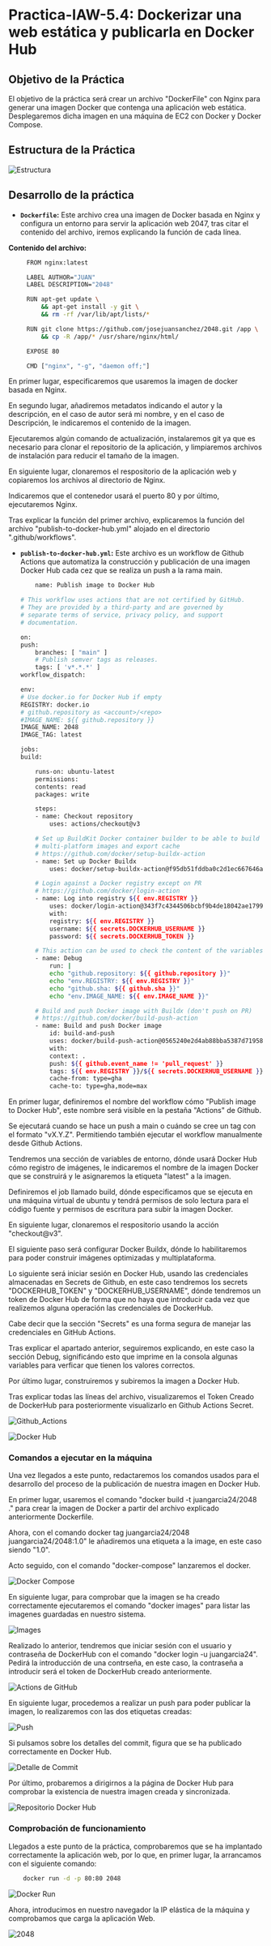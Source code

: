 # Practica-IAW-5.4: Dockerizar una web estática y publicarla en Docker Hub

## Objetivo de la Práctica

El objetivo de la práctica será crear un archivo "DockerFile" con Nginx para generar una imagen Docker que contenga una aplicación web estática. Desplegaremos dicha imagen en una máquina de EC2 con Docker y Docker Compose.


## Estructura de la Práctica

![Estructura](./Imagenes/Estructura.png)


## Desarrollo de la práctica 


- **`Dockerfile`:** Este archivo crea una imagen de Docker basada en Nginx y configura un entorno para servir la aplicación web 2047, tras citar el contenido del archivo, iremos explicando la función de cada línea.


**Contenido del archivo:** 
   
   ```bash
        FROM nginx:latest

        LABEL AUTHOR="JUAN"
        LABEL DESCRIPTION="2048"

        RUN apt-get update \
            && apt-get install -y git \
            && rm -rf /var/lib/apt/lists/*

        RUN git clone https://github.com/josejuansanchez/2048.git /app \
            && cp -R /app/* /usr/share/nginx/html/

        EXPOSE 80

        CMD ["nginx", "-g", "daemon off;"]

```

En primer lugar, especificaremos que usaremos la imagen de docker basada en Nginx.

En segundo lugar, añadiremos metadatos indicando el autor y la descripción, en el caso de autor será mi nombre, y en el caso de Descripción, le indicaremos el contenido de la imagen.

Ejecutaremos algún comando de actualización, instalaremos git ya que es necesario para clonar el repositorio de la aplicación, y limpiaremos archivos de instalación para reducir el tamaño de la imagen.

En siguiente lugar, clonaremos el respositorio de la aplicación web y copiaremos los archivos al directorio de Nginx.

Indicaremos que el contenedor usará el puerto 80 y por último, ejecutaremos Nginx.


Tras explicar la función del primer archivo, explicaremos la función del archivo "publish-to-docker-hub.yml" alojado en el directorio ".github/workflows".



- **`publish-to-docker-hub.yml`:** Este archivo es un workflow de Github Actions que automatiza la construcción y publicación de una imagen Docker Hub cada cez que se realiza un push a la rama main.


    ```bash
        name: Publish image to Docker Hub

    # This workflow uses actions that are not certified by GitHub.
    # They are provided by a third-party and are governed by
    # separate terms of service, privacy policy, and support
    # documentation.

    on:
    push:
        branches: [ "main" ]
        # Publish semver tags as releases.
        tags: [ 'v*.*.*' ]
    workflow_dispatch:

    env:
    # Use docker.io for Docker Hub if empty
    REGISTRY: docker.io
    # github.repository as <account>/<repo>
    #IMAGE_NAME: ${{ github.repository }}
    IMAGE_NAME: 2048
    IMAGE_TAG: latest

    jobs:
    build:

        runs-on: ubuntu-latest
        permissions:
        contents: read
        packages: write

        steps:
        - name: Checkout repository
            uses: actions/checkout@v3

        # Set up BuildKit Docker container builder to be able to build
        # multi-platform images and export cache
        # https://github.com/docker/setup-buildx-action
        - name: Set up Docker Buildx
            uses: docker/setup-buildx-action@f95db51fddba0c2d1ec667646a06c2ce06100226 # v3.0.0

        # Login against a Docker registry except on PR
        # https://github.com/docker/login-action
        - name: Log into registry ${{ env.REGISTRY }}
            uses: docker/login-action@343f7c4344506bcbf9b4de18042ae17996df046d # v3.0.0
            with:
            registry: ${{ env.REGISTRY }}
            username: ${{ secrets.DOCKERHUB_USERNAME }}
            password: ${{ secrets.DOCKERHUB_TOKEN }}

        # This action can be used to check the content of the variables
        - name: Debug
            run: |
            echo "github.repository: ${{ github.repository }}"
            echo "env.REGISTRY: ${{ env.REGISTRY }}"
            echo "github.sha: ${{ github.sha }}"
            echo "env.IMAGE_NAME: ${{ env.IMAGE_NAME }}"

        # Build and push Docker image with Buildx (don't push on PR)
        # https://github.com/docker/build-push-action
        - name: Build and push Docker image
            id: build-and-push
            uses: docker/build-push-action@0565240e2d4ab88bba5387d719585280857ece09 # v5.0.0
            with:
            context: .
            push: ${{ github.event_name != 'pull_request' }}
            tags: ${{ env.REGISTRY }}/${{ secrets.DOCKERHUB_USERNAME }}/${{ env.IMAGE_NAME }}:${{ env.IMAGE_TAG }}
            cache-from: type=gha
            cache-to: type=gha,mode=max          
    ```

En primer lugar, definiremos el nombre del workflow cómo "Publish image to Docker Hub", este nombre será visible en la pestaña "Actions" de Github.


Se ejecutará cuando se hace un push a main o cuándo se cree un tag con el formato "vX.Y.Z". Permitiendo también ejecutar el workflow manualmente desde Github Actions.


Tendremos una sección de variables de entorno, dónde usará Docker Hub cómo registro de imágenes, le indicaremos el nombre de la imagen Docker que se construirá y le asignaremos la etiqueta "latest" a la imagen.


Definiremos el job llamado build, dónde especificamos que se ejecuta en una máquina virtual de ubuntu y tendrá permisos de solo lectura para el código fuente y permisos de escritura para subir la imagen Docker.


En siguiente lugar, clonaremos el respositorio usando la acción "checkout@v3".


El siguiente paso será configurar Docker Buildx, dónde lo habilitaremos para poder construir imágenes optimizadas y multiplataforma.

Lo siguiente será iniciar sesión en Docker Hub, usando las credenciales almacenadas en Secrets de Github, en este caso tendremos los secrets "DOCKERHUB_TOKEN" y "DOCKERHUB_USERNAME", dónde tendremos un token de Docker Hub de forma que no haya que introducir cada vez que realizemos alguna operación las credenciales de DockerHub.

Cabe decir que la sección "Secrets" es una forma segura de manejar las credenciales en GitHub Actions.

Tras explicar el apartado anterior, seguiremos explicando, en este caso la sección Debug, significándo esto que imprime en la consola algunas variables para verficar que tienen los valores correctos.

Por último lugar, construiremos y subiremos la imagen a Docker Hub.

Tras explicar todas las líneas del archivo, visualizaremos el Token Creado de DockerHub para posteriormente visualizarlo en Github Actions Secret.


![Github_Actions](./Imagenes/Github_Actions.png)

![Docker Hub](./Imagenes/Token_DockerHUB.png)



### Comandos a ejecutar en la máquina

Una vez llegados a este punto, redactaremos los comandos usados para el desarrollo del proceso de la publicación de nuestra imagen en Docker Hub.

En primer lugar, usaremos el comando "docker build -t juangarcia24/2048 ."
para crear la imagen de Docker a partir del archivo explicado anteriormente Dockerfile.

Ahora, con el comando docker tag juangarcia24/2048 juangarcia24/2048:1.0" le añadiremos una etiqueta a la image, en este caso siendo "1.0".


Acto seguido, con el comando "docker-compose" lanzaremos el docker.

![Docker Compose](./Imagenes/docker-compose.png)


En siguiente lugar, para comprobar que la imagen se ha creado correctamente ejecutaremos el comando "docker images" para listar las imagenes guardadas en nuestro sistema.


![Images](./Imagenes/images.png)


Realizado lo anterior, tendremos que iniciar sesión con el usuario y contraseña de DockerHub con el comando "docker login -u juangarcia24". Pedirá la introducción de una contrseña, en este caso, la contraseña a introducir será el token de DockerHub creado anteriormente.


![Actions de GitHub](./Imagenes/Actions.png)


En siguiente lugar, procedemos a realizar un push para poder publicar la imagen, lo realizaremos con las dos etiquetas creadas:


![Push](./Imagenes/push.png)



Si pulsamos sobre los detalles del commit, figura que se ha publicado correctamente en Docker Hub.

![Detalle de Commit](./Imagenes/Detalles.png)


Por último, probaremos a dirigirnos a la página de Docker Hub para comprobar la existencia de nuestra imagen creada y sincronizada.

![Repositorio Docker Hub](./Imagenes/DockerHubSincronizado.png)


### Comprobación de funcionamiento

Llegados a este punto de la práctica, comprobaremos que se ha implantado correctamente la aplicación web, por lo que, en primer lugar, la arrancamos con el siguiente comando:

```bash
    docker run -d -p 80:80 2048
```

![Docker Run](./Imagenes/docker_run.png)


Ahora, introducimos en nuestro navegador la IP elástica de la máquina y comprobamos que carga la aplicación Web.


![2048](./Imagenes/2048.png)